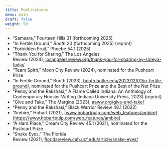 ```yaml
---
title: Publications
menu: main
draft: false
weight: 50
---
```

* “Samsara,” Fourteen Hills 31 (forthcoming 2025)
*  "In Fertile Ground," *Booth* 20 (forthcoming 2025) (reprint)
* “Forbidden Fruit,” Phoebe 54.1 (2025)
* “Thank You for Sharing,” The Los Angeles Review (2024), [losangelesreview.org/thank-you-for-sharing-by-shreya-fadia/](https://losangelesreview.org/thank-you-for-sharing-by-shreya-fadia/)
* “Team Spirit,” Moon City Review (2024), nominated for the Pushcart Prize
* “In Fertile Ground,” Booth (2023), [booth.butler.edu/2023/12/01/in-fertile-ground/](https://booth.butler.edu/2023/12/01/in-fertile-ground/), nominated for the Pushcart Prize and the Best of the Net Prize
* “Penny and the Rakshasi,” A Flame Called Indiana: An Anthology of Contemporary Hoosier Writing (Indiana University Press, 2023) (reprint)
* “Give and Take,” The Margins (2023), [aaww.org/give-and-take/](https://aaww.org/give-and-take/)
* “Penny and the Rakshasi,” Black Warrior Review 48.1 (2022)
* “Ambire,” Hobart (2021), [www.hobartpulp.com/web_features/ambire](https://www.hobartpulp.com/web_features/ambire)
* “A Hard Place,” Cream City Review 45.1 (2021), nominated for the Pushcart Prize
* “Snake Eyes,” The Florida Review (2021), [floridareview.cah.ucf.edu/article/snake-eyes/](https://floridareview.cah.ucf.edu/article/snake-eyes/)




